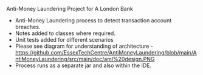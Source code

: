 Anti-Money Laundering Project for A London Bank

- Anti-Money Laundering process to detect transaction account breaches.
- Notes added to classes where required.
- Unit tests added for different scenarios
- Please see diagram for understanding of architecture - https://github.com/EssexTechCentre/AntiMoneyLaundering/blob/main/AntiMoneyLaundering/src/main/doc/aml%20design.PNG
- Process runs as a separate jar and also within the IDE. 
